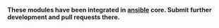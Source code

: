 **These modules have been integrated in [ansible](https://github.com/ansible/ansible) core.  Submit further development and pull requests there.**
